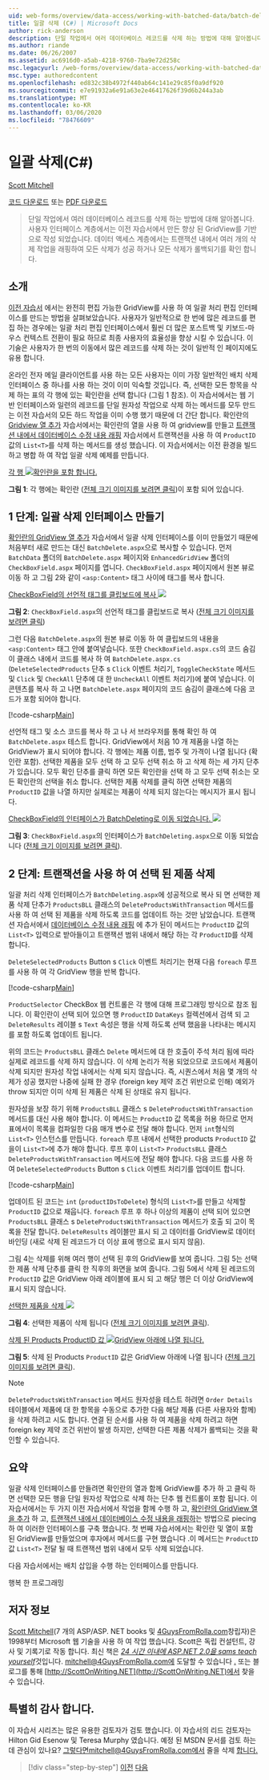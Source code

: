 ```yaml
---
uid: web-forms/overview/data-access/working-with-batched-data/batch-deleting-cs
title: 일괄 삭제 (C#) | Microsoft Docs
author: rick-anderson
description: 단일 작업에서 여러 데이터베이스 레코드를 삭제 하는 방법에 대해 알아봅니다. 사용자 인터페이스 계층에서 이전에 만든 향상 된 GridView에 대해 빌드 ...
ms.author: riande
ms.date: 06/26/2007
ms.assetid: ac6916d0-a5ab-4218-9760-7ba9e72d258c
msc.legacyurl: /web-forms/overview/data-access/working-with-batched-data/batch-deleting-cs
msc.type: authoredcontent
ms.openlocfilehash: ed832c38b4972f440ab64c141e29c85f0a9df920
ms.sourcegitcommit: e7e91932a6e91a63e2e46417626f39d6b244a3ab
ms.translationtype: MT
ms.contentlocale: ko-KR
ms.lasthandoff: 03/06/2020
ms.locfileid: "78476609"
---
```

# <a name="batch-deleting-c"></a>일괄 삭제(C#)

[Scott Mitchell](https://twitter.com/ScottOnWriting)

[코드 다운로드](https://download.microsoft.com/download/3/9/f/39f92b37-e92e-4ab3-909e-b4ef23d01aa3/ASPNET_Data_Tutorial_65_CS.zip) 또는 [PDF 다운로드](batch-deleting-cs/_static/datatutorial65cs1.pdf)

> 단일 작업에서 여러 데이터베이스 레코드를 삭제 하는 방법에 대해 알아봅니다. 사용자 인터페이스 계층에서는 이전 자습서에서 만든 향상 된 GridView를 기반으로 작성 되었습니다. 데이터 액세스 계층에서는 트랜잭션 내에서 여러 개의 삭제 작업을 래핑하여 모든 삭제가 성공 하거나 모든 삭제가 롤백되기를 확인 합니다.

## <a name="introduction"></a>소개

[이전 자습서](batch-updating-cs.md) 에서는 완전히 편집 가능한 GridView를 사용 하 여 일괄 처리 편집 인터페이스를 만드는 방법을 살펴보았습니다. 사용자가 일반적으로 한 번에 많은 레코드를 편집 하는 경우에는 일괄 처리 편집 인터페이스에서 훨씬 더 많은 포스트백 및 키보드-마우스 컨텍스트 전환이 필요 하므로 최종 사용자의 효율성을 향상 시킬 수 있습니다. 이 기술은 사용자가 한 번의 이동에서 많은 레코드를 삭제 하는 것이 일반적 인 페이지에도 유용 합니다.

온라인 전자 메일 클라이언트를 사용 하는 모든 사용자는 이미 가장 일반적인 배치 삭제 인터페이스 중 하나를 사용 하는 것이 이미 익숙할 것입니다. 즉, 선택한 모든 항목을 삭제 하는 표의 각 행에 있는 확인란을 선택 합니다 (그림 1 참조). 이 자습서에서는 웹 기반 인터페이스와 일련의 레코드를 단일 원자성 작업으로 삭제 하는 메서드를 모두 만드는 이전 자습서의 모든 하드 작업을 이미 수행 했기 때문에 더 간단 합니다. 확인란의 [Gridview 열 추가](../enhancing-the-gridview/adding-a-gridview-column-of-checkboxes-cs.md) 자습서에서는 확인란의 열을 사용 하 여 gridview를 만들고 [트랜잭션 내에서 데이터베이스 수정 내용 래핑](wrapping-database-modifications-within-a-transaction-cs.md) 자습서에서 트랜잭션을 사용 하 여 `ProductID` 값의 `List<T>`를 삭제 하는 메서드를 생성 했습니다. 이 자습서에서는 이전 환경을 빌드하고 병합 하 여 작업 일괄 삭제 예제를 만듭니다.

[각 행 ![확인란을 포함 합니다.](batch-deleting-cs/_static/image1.gif)](batch-deleting-cs/_static/image1.png)

**그림 1**: 각 행에는 확인란 ([전체 크기 이미지를 보려면 클릭](batch-deleting-cs/_static/image2.png))이 포함 되어 있습니다.

## <a name="step-1-creating-the-batch-deleting-interface"></a>1 단계: 일괄 삭제 인터페이스 만들기

[확인란의 GridView 열 추가](../enhancing-the-gridview/adding-a-gridview-column-of-checkboxes-cs.md) 자습서에서 일괄 삭제 인터페이스를 이미 만들었기 때문에 처음부터 새로 만드는 대신 `BatchDelete.aspx`으로 복사할 수 있습니다. 먼저 `BatchData` 폴더의 `BatchDelete.aspx` 페이지와 `EnhancedGridView` 폴더의 `CheckBoxField.aspx` 페이지를 엽니다. `CheckBoxField.aspx` 페이지에서 원본 뷰로 이동 하 고 그림 2와 같이 `<asp:Content>` 태그 사이에 태그를 복사 합니다.

[CheckBoxField의 선언적 태그를 클립보드에 복사 ![](batch-deleting-cs/_static/image2.gif)](batch-deleting-cs/_static/image3.png)

**그림 2**: `CheckBoxField.aspx`의 선언적 태그를 클립보드로 복사 ([전체 크기 이미지를 보려면 클릭](batch-deleting-cs/_static/image4.png))

그런 다음 `BatchDelete.aspx`의 원본 뷰로 이동 하 여 클립보드의 내용을 `<asp:Content>` 태그 안에 붙여넣습니다. 또한 `CheckBoxField.aspx.cs`의 코드 숨김이 클래스 내에서 코드를 복사 하 여 `BatchDelete.aspx.cs` (`DeleteSelectedProducts` 단추 s `Click` 이벤트 처리기, `ToggleCheckState` 메서드 및 `Click` 및 `CheckAll` 단추에 대 한 `UncheckAll` 이벤트 처리기)에 붙여 넣습니다. 이 콘텐츠를 복사 하 고 나면 `BatchDelete.aspx` 페이지의 코드 숨김이 클래스에 다음 코드가 포함 되어야 합니다.

[!code-csharp[Main](batch-deleting-cs/samples/sample1.cs)]

선언적 태그 및 소스 코드를 복사 하 고 나 서 브라우저를 통해 확인 하 여 `BatchDelete.aspx` 테스트 합니다. GridView에서 처음 10 개 제품을 나열 하는 GridView가 표시 되어야 합니다. 각 행에는 제품 이름, 범주 및 가격이 나열 됩니다 (확인란 포함). 선택한 제품을 모두 선택 하 고 모두 선택 취소 하 고 삭제 하는 세 가지 단추가 있습니다. 모두 확인 단추를 클릭 하면 모든 확인란을 선택 하 고 모두 선택 취소는 모든 확인란의 선택을 취소 합니다. 선택한 제품 삭제를 클릭 하면 선택한 제품의 `ProductID` 값을 나열 하지만 실제로는 제품이 삭제 되지 않는다는 메시지가 표시 됩니다.

[CheckBoxField의 인터페이스가 BatchDeleting로 이동 되었습니다. ![](batch-deleting-cs/_static/image3.gif)](batch-deleting-cs/_static/image5.png)

**그림 3**: `CheckBoxField.aspx`의 인터페이스가 `BatchDeleting.aspx`으로 이동 되었습니다 ([전체 크기 이미지를 보려면 클릭](batch-deleting-cs/_static/image6.png)).

## <a name="step-2-deleting-the-checked-products-using-transactions"></a>2 단계: 트랜잭션을 사용 하 여 선택 된 제품 삭제

일괄 처리 삭제 인터페이스가 `BatchDeleting.aspx`에 성공적으로 복사 되 면 선택한 제품 삭제 단추가 `ProductsBLL` 클래스의 `DeleteProductsWithTransaction` 메서드를 사용 하 여 선택 된 제품을 삭제 하도록 코드를 업데이트 하는 것만 남았습니다. 트랜잭션 자습서에서 [데이터베이스 수정 내용 래핑](wrapping-database-modifications-within-a-transaction-cs.md) 에 추가 된이 메서드는 `ProductID` 값의 `List<T>` 입력으로 받아들이고 트랜잭션 범위 내에서 해당 하는 각 `ProductID`를 삭제 합니다.

`DeleteSelectedProducts` Button s `Click` 이벤트 처리기는 현재 다음 `foreach` 루프를 사용 하 여 각 GridView 행을 반복 합니다.

[!code-csharp[Main](batch-deleting-cs/samples/sample2.cs)]

`ProductSelector` CheckBox 웹 컨트롤은 각 행에 대해 프로그래밍 방식으로 참조 됩니다. 이 확인란이 선택 되어 있으면 행 `ProductID` `DataKeys` 컬렉션에서 검색 되 고 `DeleteResults` 레이블 s `Text` 속성은 행을 삭제 하도록 선택 했음을 나타내는 메시지를 포함 하도록 업데이트 됩니다.

위의 코드는 `ProductsBLL` 클래스 `Delete` 메서드에 대 한 호출이 주석 처리 됨에 따라 실제로 레코드를 삭제 하지 않습니다. 이 삭제 논리가 적용 되었으므로 코드에서 제품이 삭제 되지만 원자성 작업 내에서는 삭제 되지 않습니다. 즉, 시퀀스에서 처음 몇 개의 삭제가 성공 했지만 나중에 실패 한 경우 (foreign key 제약 조건 위반으로 인해) 예외가 throw 되지만 이미 삭제 된 제품은 삭제 된 상태로 유지 됩니다.

원자성을 보장 하기 위해 `ProductsBLL` 클래스 s `DeleteProductsWithTransaction` 메서드를 대신 사용 해야 합니다. 이 메서드는 `ProductID` 값 목록을 허용 하므로 먼저 표에서이 목록을 컴파일한 다음 매개 변수로 전달 해야 합니다. 먼저 `int`형식의 `List<T>` 인스턴스를 만듭니다. `foreach` 루프 내에서 선택한 products `ProductID` 값을이 `List<T>`에 추가 해야 합니다. 루프 후이 `List<T>` `ProductsBLL` 클래스 `DeleteProductsWithTransaction` 메서드에 전달 해야 합니다. 다음 코드를 사용 하 여 `DeleteSelectedProducts` Button s `Click` 이벤트 처리기를 업데이트 합니다.

[!code-csharp[Main](batch-deleting-cs/samples/sample3.cs)]

업데이트 된 코드는 `int` (`productIDsToDelete`) 형식의 `List<T>`를 만들고 삭제할 `ProductID` 값으로 채웁니다. `foreach` 루프 후 하나 이상의 제품이 선택 되어 있으면 `ProductsBLL` 클래스 s `DeleteProductsWithTransaction` 메서드가 호출 되 고이 목록을 전달 합니다. `DeleteResults` 레이블만 표시 되 고 데이터를 GridView로 데이터 바인딩 (새로 삭제 된 레코드가 더 이상 표에 행으로 표시 되지 않음).

그림 4는 삭제를 위해 여러 행이 선택 된 후의 GridView를 보여 줍니다. 그림 5는 선택한 제품 삭제 단추를 클릭 한 직후의 화면을 보여 줍니다. 그림 5에서 삭제 된 레코드의 `ProductID` 값은 GridView 아래 레이블에 표시 되 고 해당 행은 더 이상 GridView에 표시 되지 않습니다.

[선택한 제품을 삭제 ![](batch-deleting-cs/_static/image4.gif)](batch-deleting-cs/_static/image7.png)

**그림 4**: 선택한 제품이 삭제 됩니다 ([전체 크기 이미지를 보려면 클릭](batch-deleting-cs/_static/image8.png)).

[삭제 된 Products ProductID 값 ![GridView 아래에 나열 됩니다.](batch-deleting-cs/_static/image5.gif)](batch-deleting-cs/_static/image9.png)

**그림 5**: 삭제 된 Products `ProductID` 값은 GridView 아래에 나열 됩니다 ([전체 크기 이미지를 보려면 클릭](batch-deleting-cs/_static/image10.png)).

> [!NOTE]
> `DeleteProductsWithTransaction` 메서드 원자성을 테스트 하려면 `Order Details` 테이블에서 제품에 대 한 항목을 수동으로 추가한 다음 해당 제품 (다른 사용자와 함께)을 삭제 하려고 시도 합니다. 연결 된 순서를 사용 하 여 제품을 삭제 하려고 하면 foreign key 제약 조건 위반이 발생 하지만, 선택한 다른 제품 삭제가 롤백되는 것을 확인할 수 있습니다.

## <a name="summary"></a>요약

일괄 삭제 인터페이스를 만들려면 확인란의 열과 함께 GridView를 추가 하 고 클릭 하면 선택한 모든 행을 단일 원자성 작업으로 삭제 하는 단추 웹 컨트롤이 포함 됩니다. 이 자습서에서는 두 가지 이전 자습서에서 작업을 함께 수행 하 고, [확인란의 GridView 열을 추가](../enhancing-the-gridview/adding-a-gridview-column-of-checkboxes-cs.md) 하 고, [트랜잭션 내에서 데이터베이스 수정 내용을 래핑하](wrapping-database-modifications-within-a-transaction-cs.md)는 방법으로 piecing 하 여 이러한 인터페이스를 구축 했습니다. 첫 번째 자습서에서는 확인란 및 열이 포함 된 GridView를 만들었으며 후자에서 메서드를 구현 했습니다 .이 메서드는 `ProductID` 값 `List<T>` 전달 될 때 트랜잭션 범위 내에서 모두 삭제 되었습니다.

다음 자습서에서는 배치 삽입을 수행 하는 인터페이스를 만듭니다.

행복 한 프로그래밍

## <a name="about-the-author"></a>저자 정보

[Scott Mitchell](http://www.4guysfromrolla.com/ScottMitchell.shtml)(7 개의 ASP/ASP. NET books 및 [4GuysFromRolla.com](http://www.4guysfromrolla.com)창립자)은 1998부터 Microsoft 웹 기술을 사용 하 여 작업 했습니다. Scott은 독립 컨설턴트, 강사 및 기록기로 작동 합니다. 최신 책은 [*24 시간 이내에 ASP.NET 2.0을 sams teach yourself*](https://www.amazon.com/exec/obidos/ASIN/0672327384/4guysfromrollaco)것입니다. mitchell@4GuysFromRolla.com에 도달할 수 있습니다 [.](mailto:mitchell@4GuysFromRolla.com) 또는 블로그를 통해 [http://ScottOnWriting.NET](http://ScottOnWriting.NET)에서 찾을 수 있습니다.

## <a name="special-thanks-to"></a>특별히 감사 합니다.

이 자습서 시리즈는 많은 유용한 검토자가 검토 했습니다. 이 자습서의 리드 검토자는 Hilton Gid Esenow 및 Teresa Murphy 였습니다. 예정 된 MSDN 문서를 검토 하는 데 관심이 있나요? 그렇다면mitchell@4GuysFromRolla.com에서 줄을 삭제 [합니다.](mailto:mitchell@4GuysFromRolla.com)

> [!div class="step-by-step"]
> [이전](batch-updating-cs.md)
> [다음](batch-inserting-cs.md)
